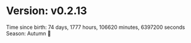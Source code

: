 # Version: v0.2.13
Time since birth: 74 days, 1777 hours, 106620 minutes, 6397200 seconds
Season: Autumn 🍁
